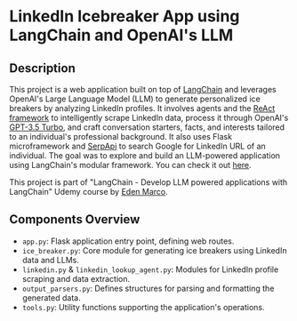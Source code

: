 # LinkedIn Icebreaker App using LangChain and OpenAI's LLM

## Description
This project is a web application built on top of [LangChain](https://www.langchain.com/) and leverages OpenAI's Large Language Model (LLM) to generate personalized ice breakers by analyzing LinkedIn profiles. It involves agents and the [ReAct framework](https://arxiv.org/pdf/2210.03629.pdf) to intelligently scrape LinkedIn data, process it through OpenAI's [GPT-3.5 Turbo](https://platform.openai.com/docs/models/gpt-3-5-turbo), and craft conversation starters, facts, and interests tailored to an individual's professional background. It also uses Flask microframework and [SerpApi](https://serpapi.com/) to search Google for LinkedIn URL of an individual. The goal was to explore and build an LLM-powered application using LangChain's modular framework. You can check it out [here](https://llm-icebreaker.onrender.com/).

This project is part of "LangChain - Develop LLM powered applications with LangChain" Udemy course by [Eden Marco](https://www.linkedin.com/in/eden-marco/).

## Components Overview

- `app.py`: Flask application entry point, defining web routes.
- `ice_breaker.py`: Core module for generating ice breakers using LinkedIn data and LLMs.
- `linkedin.py` & `linkedin_lookup_agent.py`: Modules for LinkedIn profile scraping and data extraction.
- `output_parsers.py`: Defines structures for parsing and formatting the generated data.
- `tools.py`: Utility functions supporting the application's operations.
